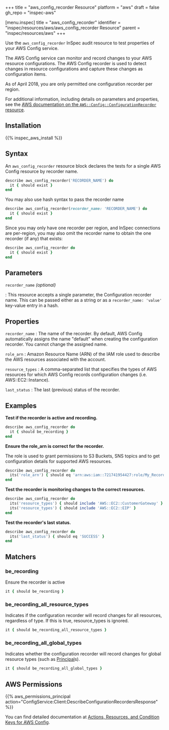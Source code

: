 +++
title = "aws_config_recorder Resource"
platform = "aws"
draft = false
gh_repo = "inspec-aws"

[menu.inspec]
title = "aws_config_recorder"
identifier = "inspec/resources/aws/aws_config_recorder Resource"
parent = "inspec/resources/aws"
+++

Use the `aws_config_recorder` InSpec audit resource to test properties of your AWS Config service.

The AWS Config service can monitor and record changes to your AWS resource configurations.  The AWS Config recorder is used to detect changes in resource configurations and capture these changes as configuration items.

As of April 2018, you are only permitted one configuration recorder per region.

For additional information, including details on parameters and properties, see the [AWS documentation on the `AWS::Config::ConfigurationRecorder` resource](https://docs.aws.amazon.com/AWSCloudFormation/latest/UserGuide/aws-resource-config-configurationrecorder.html).

## Installation

{{% inspec_aws_install %}}

## Syntax

An `aws_config_recorder` resource block declares the tests for a single AWS Config resource by recorder name.

```ruby
describe aws_config_recorder('RECORDER_NAME') do
  it { should exist }
end
```

You may also use hash syntax to pass the recorder name

```ruby
describe aws_config_recorder(recorder_name: 'RECORDER_NAME') do
  it { should exist }
end
```

Since you may only have one recorder per region, and InSpec connections are per-region, you may also omit the recorder name to obtain the one recorder (if any) that exists:

```ruby
describe aws_config_recorder do
  it { should exist }
end
```

## Parameters

`recorder_name` _(optional)_

: This resource accepts a single parameter, the Configuration recorder name.
  This can be passed either as a string or as a `recorder_name: 'value'` key-value entry in a hash.

## Properties

`recorder_name`
: The name of the recorder. By default, AWS Config automatically assigns the name "default" when creating the configuration recorder. You cannot change the assigned name.

`role_arn`
: Amazon Resource Name (ARN) of the IAM role used to describe the AWS resources associated with the account.

`resource_types`
: A comma-separated list that specifies the types of AWS resources for which AWS Config records configuration changes (i.e. AWS::EC2::Instance).

`last_status`
: The last (previous) status of the recorder.

## Examples

**Test if the recorder is active and recording.**

```ruby
describe aws_config_recorder do
  it { should be_recording }
end
```

**Ensure the role_arn is correct for the recorder.**

The role is used to grant permissions to S3 Buckets, SNS topics and to get configuration details for supported AWS resources.

```ruby
describe aws_config_recorder do
  its('role_arn') { should eq 'arn:aws:iam::721741954427:role/My_Recorder' }
end
```

**Test the recorder is monitoring changes to the correct resources.**

```ruby
describe aws_config_recorder do
  its('resource_types') { should include 'AWS::EC2::CustomerGateway' }
  its('resource_types') { should include 'AWS::EC2::EIP' }
end
```

**Test the recorder's last status.**

```ruby
describe aws_config_recorder do
  its('last_status') { should eq 'SUCCESS' }
end
```

## Matchers

### be_recording

Ensure the recorder is active

```ruby
it { should be_recording }
```

### be_recording_all_resource_types

Indicates if the configuration recorder will record changes for all resources, regardless of type. If this is true, resource_types is ignored.

```ruby
it { should be_recording_all_resource_types }
```

### be_recording_all_global_types

Indicates whether the configuration recorder will record changes for global resource types (such as [Principal](https://docs.aws.amazon.com/IAM/latest/UserGuide/intro-structure.html#intro-structure-principal)s).

```ruby
it { should be_recording_all_global_types }
```

## AWS Permissions

{{% aws_permissions_principal action="ConfigService:Client:DescribeConfigurationRecordersResponse" %}}

You can find detailed documentation at [Actions, Resources, and Condition Keys for AWS Config](https://docs.aws.amazon.com/IAM/latest/UserGuide/list_awsconfig.html).
